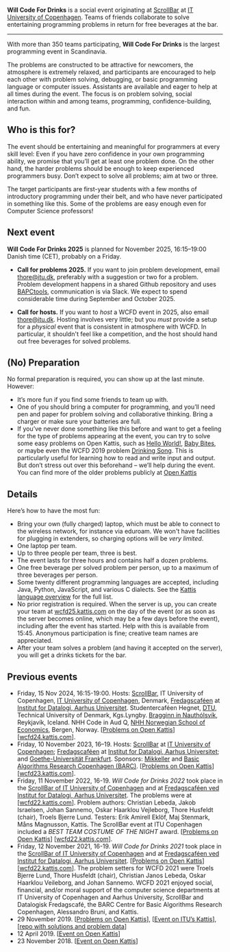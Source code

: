 **Will Code For Drinks** is a social event originating at [ScrollBar](https://scrollbar.dk) at [IT University of Copenhagen](https://www.itu.dk).
Teams of friends collaborate to solve entertaining programming problems in return for free beverages at the bar.

------------------------------------------

With more than 350 teams participating, **Will Code For Drinks** is the largest programming event in Scandinavia.

The problems are constructed to be attractive for newcomers, the atmosphere is extremely relaxed, and participants are encouraged to help each other with problem solving, debugging, or basic programming language or computer issues.
Assistants are available and eager to help at all times during the event.
The focus is on problem solving, social interaction within and among teams, programming, confidence-building, and fun.

Who is this for?
----------------

The event should be entertaining and meaningful for programmers at every skill level: 
Even if you have zero confidence in your own programming ability, we promise that you’ll get at least one problem done.
On the other hand, the harder problems should be enough to keep experienced programmers busy.
Don’t expect to solve all problems; aim at two or three.

The target participants are first-year students with a few months of introductory programming under their belt, and who have never participated in something like this.
Some of the problems are easy enough even for Computer Science professors!

Next event
----------

**Will Code For Drinks 2025** is planned for November 2025, 16:15–19:00 Danish time (CET), probably on a Friday.


* **Call for problems 2025.** If you want to join problem development, email thore@itu.dk, preferably with a suggestion or two for a problem. Problem development happens in a shared Github repository and uses [BAPCtools](https://github.com/RagnarGrootKoerkamp/BAPCtools), communication is via Slack. We expect to spend considerable time during September and October 2025.

* **Call for hosts.** If you want to _host_ a WCFD event in 2025, also email thore@itu.dk. Hosting involves very little; but you _must_ provide a setup for a _physical_ event that is consistent in atmosphere with WCFD. In particular, it shouldn't feel like a competition, and the host should hand out free beverages for solved problems.

(No) Preparation
----------------

No formal preparation is required, you can show up at the last minute.
However:

* It’s more fun if you find some friends to team up with.
* One of you should bring a computer for programming, and you’ll need pen and paper for problem solving and collaborative thinking. Bring a charger or make sure your batteries are full.
* If you’ve never done something like this before and want to get a feeling for the type of problems appearing at the event, you can try to solve some easy problems on Open Kattis, such as [Hello World!](https://open.kattis.com/problems/hello), [Baby Bites](https://open.kattis.com/problems/babybites), or maybe even the WCFD 2019 problem [Drinking Song](https://open.kattis.com/problems/drinkingsong).
This is particularly useful for learning how to read and write input and output. But don’t stress out over this beforehand – we’ll help during the event.
You can find more of the older problems publicly at [Open Kattis](https://open.kattis.com/search?q=will+code+for+drinks)

Details
-------

Here’s how to have the most fun:

* Bring your own (fully charged) laptop, which must be able to connect to the wireless network, for instance via eduroam. We won't have facilities for plugging in extenders, so charging options will be *very limited*.
* One laptop per team.
* Up to three people per team, three is best.
* The event lasts for three hours and contains half a dozen problems. 
* One free beverage per solved problem per person, up to a maximum of three beverages per person.
* Some twenty different programming languages are accepted, including Java, Python, JavaScript, and various C dialects. 
  See the [Kattis language overview](https://open.kattis.com/languages) for the full list.
* No prior registration is required. When the server is up, you can create your team at [wcfd25.kattis.com](https://wcfd25.kattis.com) on the day of the event (or as soon as the server becomes online, which may be a few days before the event), including after the event has started. Help with this is available from 15:45. Anonymous participation is fine; creative team names are appreciated.
* After your team solves a problem (and having it accepted on the server), you will get a drinks tickets for the bar.

Previous events
---------------

* Friday, 15 Nov 2024, 16:15-19:00. Hosts: [ScrollBar](https://scrollbar.dk), IT University of Copenhagen, [IT University of Copenhagen](https://www.itu.dk), Denmark, [Fredagscaféen](https://fredagscafeen.dk) at [Institut for Datalogi, Aarhus Universitet](https://cs.au.dk).  Studentercaféen Hegnet, [DTU](https://dtu.dk), Technical University of Denmark, Kgs.Lyngby. [Bragginn in Nauthólsvík](https://bragginnbar.is), Reykjavík, Iceland.  NHH Code in Aud Q, [NHH Norwegian School of Economics](https://www.nhh.no), Bergen, Norway. [[Problems on Open Kattis](https://open.kattis.com/problem-sources/Will%20Code%20for%20Drinks%202024)]
[[wcfd24.kattis.com](https://wcfd24.kattis.com)].
* Friday, 10 November 2023, 16–19. Hosts: [ScrollBar](https://scrollbar.dk) at [IT University of Copenhagen](https://www.itu.dk); [Fredagscaféen](https://fredagscafeen.dk) at [Institut for Datalogi, Aarhus Universitet](https://cs.au.dk); and [Goethe-Universität Frankfurt](https://tcs.uni-frankfurt.de/wcfd/). Sponsors: [Mikkeller](https://www.mikkeller.com) and [Basic Algorithms Research Copenhagen (BARC)](https://barc.ku.dk). [[Problems on Open Kattis](https://open.kattis.com/problem-sources/Will%20Code%20for%20Drinks%202023)]
[[wcfd23.kattis.com](https://wcfd23.kattis.com)].
* Friday, 11 November 2022, 16-19. _Will Code for Drinks 2022_ took place in the [ScrollBar of IT University of Copenhagen](https://scrollbar.dk) and at [Fredagscaféen ved Institut for Datalogi, Aarhus Universitet](https://fredagscafeen.dk/). The problems were at [[wcfd22.kattis.com](https://wcfd22.kattis.com)]. Problem authors: Christian Lebeda, Jakob Israelsen, Johan Sannemo, Oskar Haarklou Vejleborg, Thore Husfeldt (chair), Troels Bjerre Lund. Testers: Erik Amirell Eklöf, Maj Stenmark, Måns Magnusson, Kattis.
  The ScrollBar event at ITU Copenhagen  included a _BEST TEAM COSTUME OF THE NIGHT_ award.
 [[Problems on Open Kattis](https://open.kattis.com/problem-sources/Will%20Code%20for%20Drinks%202022)]
[[wcfd22.kattis.com](https://wcfd22.kattis.com)].
* Friday, 12 November 2021, 16-19. _Will Code for Drinks 2021_ took place in the [ScrollBar of IT University of Copenhagen](https://scrollbar.dk) and at [Fredagscaféen ved Institut for Datalogi, Aarhus Universitet](https://fredagscafeen.dk/).
 [[Problems on Open Kattis](https://open.kattis.com/problem-sources/Will%20Code%20for%20Drinks%202021)]
[[wcfd22.kattis.com](https://wcfd21.kattis.com)].
The problem setters for WCFD 2021 were Troels Bjerre Lund, Thore Husfeldt (chair), Christian Janos Lebeda, Oskar Haarklou Veileborg, and Johan Sannemo. WCFD 2021 enjoyed social, financial, and/or moral support of the computer science departments at IT University of Copenhagen and Aarhus University, ScrollBar and Datalogisk Fredagscafé, the BARC Centre for Basic Algorithms Research Copenhagen, Alessandro Bruni, and Kattis.
* 29 November 2019. [[Problems on Open Kattis](https://open.kattis.com/problem-sources/Will%20Code%20for%20Drinks%202019/2)],  [[Event on ITU’s Kattis](https://itu.kattis.com/sessions/wcfdf2019)], [[repo with solutions and problem data](https://github.com/thorehusfeldt/will-code-for-drinks-F2019)]
* 12 April 2019. [[Event on Open Kattis](https://open.kattis.com/contests/fwmxyb)]
* 23 November 2018. [[Event on Open Kattis](https://open.kattis.com/contests/f4ktq9)]
